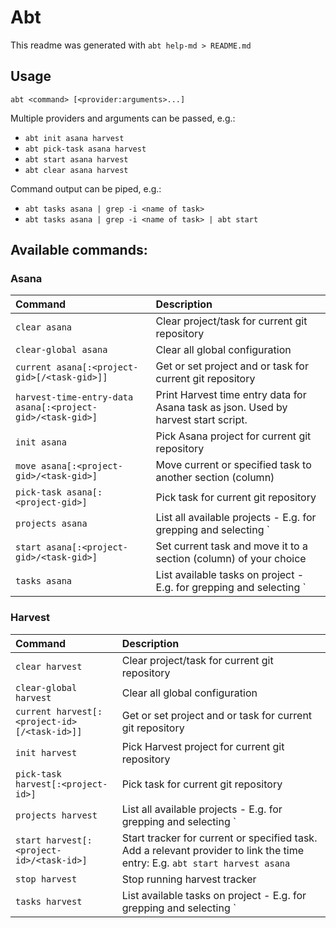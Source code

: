 # Abt
This readme was generated with `abt help-md > README.md`

## Usage
`abt <command> [<provider:arguments>...]`

Multiple providers and arguments can be passed, e.g.:
- `abt init asana harvest`
- `abt pick-task asana harvest`
- `abt start asana harvest`
- `abt clear asana harvest`

Command output can be piped, e.g.:
- `abt tasks asana | grep -i <name of task>`
- `abt tasks asana | grep -i <name of task> | abt start`

## Available commands:
### Asana
| Command | Description |
| :------ | :---------- |
| `clear asana`                                              | Clear project/task for current git repository |
| `clear-global asana`                                       | Clear all global configuration |
| `current asana[:<project-gid>[/<task-gid>]]`               | Get or set project and or task for current git repository |
| `harvest-time-entry-data asana[:<project-gid>/<task-gid>]` | Print Harvest time entry data for Asana task as json. Used by harvest start script. |
| `init asana`                                               | Pick Asana project for current git repository |
| `move asana[:<project-gid>/<task-gid>]`                    | Move current or specified task to another section (column) |
| `pick-task asana[:<project-gid>]`                          | Pick task for current git repository |
| `projects asana`                                           | List all available projects - E.g. for grepping and selecting `| grep -i <name> | abt current` |
| `start asana[:<project-gid>/<task-gid>]`                   | Set current task and move it to a section (column) of your choice |
| `tasks asana`                                              | List available tasks on project - E.g. for grepping and selecting `| grep -i <name> | abt current` |

### Harvest
| Command | Description |
| :------ | :---------- |
| `clear harvest`                              | Clear project/task for current git repository |
| `clear-global harvest`                       | Clear all global configuration |
| `current harvest[:<project-id>[/<task-id>]]` | Get or set project and or task for current git repository |
| `init harvest`                               | Pick Harvest project for current git repository |
| `pick-task harvest[:<project-id>]`           | Pick task for current git repository |
| `projects harvest`                           | List all available projects - E.g. for grepping and selecting `| grep -i <name> | abt current` |
| `start harvest[:<project-id>/<task-id>]`     | Start tracker for current or specified task. Add a relevant provider to link the time entry: E.g. `abt start harvest asana` |
| `stop harvest`                               | Stop running harvest tracker |
| `tasks harvest`                              | List available tasks on project - E.g. for grepping and selecting `| grep -i <name> | abt current` |
